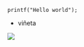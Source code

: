 ```
printf("Hello world");
```
- viñeta

![](https://www.itreseller.es/files/201801/aws-amazon.jpg)
